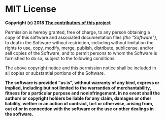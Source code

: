 # MIT License

**Copyright (c) 2018 [The contributors of this project](https://github.com/MCStreetguy/Tempearly/graphs/contributors)**

Permission is hereby granted, free of charge, to any person obtaining a copy
of this software and associated documentation files _(the "Software")_, to deal
in the Software without restriction, including without limitation the rights
to use, copy, modify, merge, publish, distribute, sublicense, and/or sell
copies of the Software, and to permit persons to whom the Software is
furnished to do so, subject to the following conditions:

The above copyright notice and this permission notice shall be included in all
copies or substantial portions of the Software.

**The software is provided "as is", without warranty of any kind, express or implied,
including but not limited to the warranties of merchantability, fitness for a particular
purpose and noninfringement. In no event shall the authors or copyright holders be liable
for any claim, damages or other liability, wether in an action of contract, tort or
otherwise, arising from, out of or in connection with the software or the use or other
dealings in the software.**
